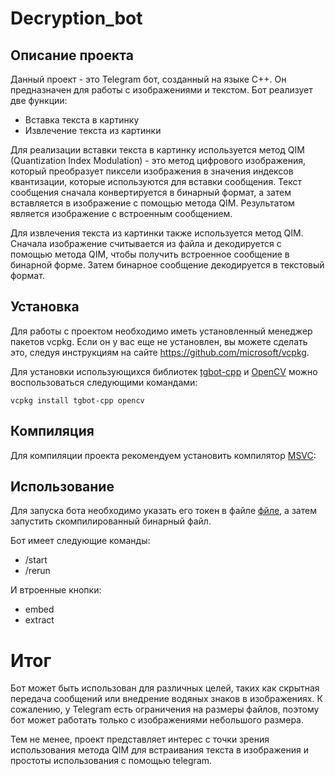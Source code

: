 # Decryption_bot

## Описание проекта
Данный проект - это Telegram бот, созданный на языке C++. Он предназначен для работы с изображениями и текстом. Бот реализует две функции:

* Вставка текста в картинку
* Извлечение текста из картинки

Для реализации вставки текста в картинку используется метод QIM (Quantization Index Modulation) - это метод цифрового изображения, который преобразует пиксели изображения в значения индексов квантизации, которые используются для вставки сообщения. Текст сообщения сначала конвертируется в бинарный формат, а затем вставляется в изображение с помощью метода QIM. Результатом является изображение с встроенным сообщением.

Для извлечения текста из картинки также используется метод QIM. Сначала изображение считывается из файла и декодируется с помощью метода QIM, чтобы получить встроенное сообщение в бинарной форме. Затем бинарное сообщение декодируется в текстовый формат.

## Установка
Для работы с проектом необходимо иметь установленный менеджер пакетов vcpkg. Если он у вас еще не установлен, вы можете сделать это, следуя инструкциям на сайте https://github.com/microsoft/vcpkg.

Для установки использующихся библиотек [tgbot-cpp](https://github.com/reo7sp/tgbot-cpp.git) и [OpenCV](https://opencv.org/) можно воспользоваться следующими командами:
```
vcpkg install tgbot-cpp opencv
```

## Компиляция
Для компиляции проекта рекомендуем установить компилятор [MSVC](https://visualstudio.microsoft.com/ru/vs/features/cplusplus/):

## Использование
Для запуска бота необходимо указать его токен в файле [фйле](https://github.com/mmmaxonchik/Decryption_bot/blob/main/Decryption_App.cpp#L45), а затем запустить скомпилированный бинарный файл.

Бот имеет следующие команды:
- /start
- /rerun

И втроенные кнопки:
- embed
- extract

# Итог
Бот может быть использован для различных целей, таких как скрытная передача сообщений или внедрение водяных знаков в изображениях. К сожалению, у Telegram есть ограничения на размеры файлов, поэтому бот может работать только с изображениями небольшого размера. 

Тем не менее, проект представляет интерес с точки зрения использования метода QIM для встраивания текста в изображения и простоты использования с помощью telegram.
